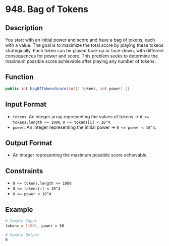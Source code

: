 # 948. Bag of Tokens

## Description

You start with an initial power and score and have a bag of tokens, each with a value. The goal is to maximize the total score by playing these tokens strategically. Each token can be played face-up or face-down, with different consequences for power and score. This problem seeks to determine the maximum possible score achievable after playing any number of tokens.

## Function

```java
public int bagOfTokensScore(int[] tokens, int power) {}
```

## Input Format

- `tokens`: An integer array representing the values of tokens &rarr; `0 <= tokens.length <= 1000`, `0 <= tokens[i] < 10^4`.
- `power`: An integer representing the initial power &rarr; `0 <= power < 10^4`.

## Output Format

- An integer representing the maximum possible score achievable.

## Constraints

- `0 <= tokens.length <= 1000`
- `0 <= tokens[i] < 10^4`
- `0 <= power < 10^4`

## Example

```bash
# Sample Input
tokens = [100], power = 50

# Sample Output
0
```

